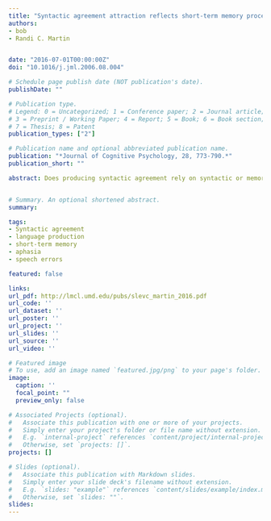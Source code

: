 ```yaml
---
title: "Syntactic agreement attraction reflects short-term memory processes"
authors:
- bob
- Randi C. Martin


date: "2016-07-01T00:00:00Z"
doi: "10.1016/j.jml.2006.08.004"

# Schedule page publish date (NOT publication's date).
publishDate: ""

# Publication type.
# Legend: 0 = Uncategorized; 1 = Conference paper; 2 = Journal article;
# 3 = Preprint / Working Paper; 4 = Report; 5 = Book; 6 = Book section;
# 7 = Thesis; 8 = Patent
publication_types: ["2"]

# Publication name and optional abbreviated publication name.
publication: "*Journal of Cognitive Psychology, 28, 773-790.*"
publication_short: ""

abstract: Does producing syntactic agreement rely on syntactic or memory-based retrieval processes? The present study investigated the extent to which syntactic processing deficits and working memory (WM) deficits predict susceptibility to agreement attraction [Bock, K., & Miller, C. A. (1991). Broken agreement. Cognitive Psychology, 23, 45–93], where speakers tend to erroneously produce plural agreement for a singular subject when another noun in the sentence is grammatically plural. Four brain-injured patients with varying degrees of grammatical and WM deficits completed sentences with local nouns that matched or mismatched in number with the head noun, and that were plausible or implausible subjects. Both aspects of grammatical deficits and the extent of WM deficits predicted the extent of agreement attraction effects. These data are consistent with the proposal that producing an agreeing verb involves a cue-based search in WM for an appropriate controlling noun, which is subject to interference from other elements in memory with similar properties [cf. Badecker, W., & Kuminiak, F. (2007). Morphology, agreement and working memory retrieval in sentence production<b>:</b> Evidence from gender and case in Slovak. Journal of Memory and Language, 56(1), 65–85. doi<b>:</b>10.1016/j.jml.2006.08.004].


# Summary. An optional shortened abstract.
summary:

tags:
- Syntactic agreement
- language production
- short-term memory
- aphasia
- speech errors

featured: false

links:
url_pdf: http://lmcl.umd.edu/pubs/slevc_martin_2016.pdf
url_code: ''
url_dataset: ''
url_poster: ''
url_project: ''
url_slides: ''
url_source: ''
url_video: ''

# Featured image
# To use, add an image named `featured.jpg/png` to your page's folder. 
image:
  caption: ''
  focal_point: ""
  preview_only: false

# Associated Projects (optional).
#   Associate this publication with one or more of your projects.
#   Simply enter your project's folder or file name without extension.
#   E.g. `internal-project` references `content/project/internal-project/index.md`.
#   Otherwise, set `projects: []`.
projects: []

# Slides (optional).
#   Associate this publication with Markdown slides.
#   Simply enter your slide deck's filename without extension.
#   E.g. `slides: "example"` references `content/slides/example/index.md`.
#   Otherwise, set `slides: ""`.
slides:
---
```


